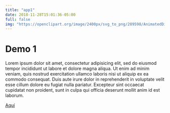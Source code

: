 ```yaml
---
title: "app1"
date: 2018-11-28T15:01:36-05:00
full: false
img: "https://openclipart.org/image/2400px/svg_to_png/289598/AnimatedDice.png"
---
```


# Demo 1

Lorem ipsum dolor sit amet, consectetur adipisicing elit, sed do eiusmod tempor incididunt ut labore et dolore magna aliqua. Ut enim ad minim veniam, quis nostrud exercitation ullamco laboris nisi ut aliquip ex ea commodo consequat. Duis aute irure dolor in reprehenderit in voluptate velit esse cillum dolore eu fugiat nulla pariatur. Excepteur sint occaecat cupidatat non proident, sunt in culpa qui officia deserunt mollit anim id est laborum.

<a href="/">Aquí</a>
